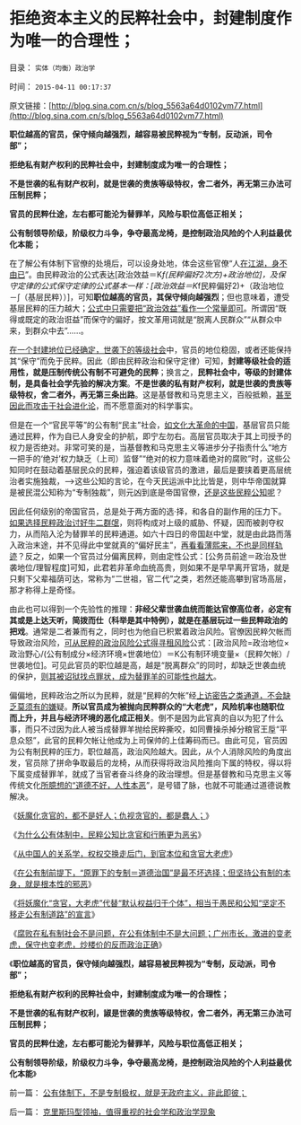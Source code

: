 # 拒绝资本主义的民粹社会中，封建制度作为唯一的合理性；

目录： `实体（均衡）政治学` 

时间： `2015-04-11 00:17:37` 

原文链接：[http://blog.sina.com.cn/s/blog_5563a64d0102vm77.html](http://blog.sina.com.cn/s/blog_5563a64d0102vm77.html)

**职位越高的官员，保守倾向越强烈，越容易被民粹视为“专制，反动派，司令部”；**

**拒绝私有财产权利的民粹社会中，封建制度成为唯一的合理性；**

**不是世袭的私有财产权利，就是世袭的贵族等级特权，舍二者外，再无第三办法可压制民粹；**

**官员的民粹仕途，左右都可能沦为替罪羊，风险与职位高低正相关；**

**公有制领导阶级，阶级权力斗争，争夺最高龙椅，是控制政治风险的个人利益最优化本能；**

在了解公有体制下官僚的处境后，可以设身处地，体会这些官僚“人[在江湖，身不由已](../../../2009/12/1/“人在江湖，身不由已”.md)”。由民粹政治的公式表达[政治效益＝K*f(民粹偏好2次方)+政治地位]，及保守定律的公式保守定律的公式基本一样：[政治效益＝K*f民粹偏好2)+（政治地位－∫（基层民粹））]，可知**职位越高的官员，其保守倾向越强烈**；但也意味着，遭受基层民粹的压力越大；[公式中只需要把“政治效益”看作一个常量即可](../../../2015/4/2/社会学概率性的先验定律，虚拟人格表达的若干政治行为函数；.md)。所谓因“既得或既定的政治诳益”而保守的偏好，按文革用词就是“脱离人民群众”“从群众中来，到群众中去”……。

[在一个封建地位已经确定，世袭下的等级社会](../../../2012/6/16/世袭君主制是民主集中的逻辑必然；关住权力的“笼子”是什么？.md)中，官员的地位稳固，或者还能保持其“保守”而免于民粹。因此（即由民粹政治和保守定律）可知，**封建等级社会的适用性，就是压制传统公有制不可避免的民粹**；换言之，**民粹社会中，等级的封建体制，是具备社会学先验的解决方案**。**不是世袭的私有财产权利，就是世袭的贵族等级特权，舍二者外，再无第三条出路**。这是基督教和马克思主义，百般抵赖，[甚至因此而攻击于社会进化论](../../../2010/2/2/炮轰进化论.md)，而不愿意面对的科学事实。

但是在一个“官民平等”的公有制“民主”社会，[如文化大革命的中国](../../../2014/3/3/文化大革命的重要特点，始自“腹诽罪”的政治文化.md)，基层官员只能通过民粹，作为自已人身安全的护航，即宁左勿右。高层官员取决于其上司授予的权力是否绝对。非常可笑的是，当基督教和马克思主义等进步分子指责什么“地方一把手的‘绝对’权力缺乏（上司）监督”“绝对的权力意味着绝对的腐败”时，这些公知同时在鼓动着基层民众的民粹，强迫着该级官员的激进，最后是要挟着更高层统治者实施独裁，——>这些公知的言论，在今天民运派中比比皆是，则中华帝国就算是被民混公知称为“专制独裁”，则元凶到底是帝国官僚，[还是这些民粹公知呢](../../../2015/4/5/为什么公有体制中，民粹公知比贪官和行贿更为恶劣？.md)？

因此任何级别的帝国官员，总是处于两方面的选·择，和各自的副作用的压力下。[如果选择民粹政治讨好牛二群氓](../../../2015/4/3/官僚体制中的上下级博弈，厚黑权信，民粹，寻租，替罪羊.md)，则将构成对上级的威胁、怀疑，因而被剥夺权力，从而陷入沦为替罪羊的民粹通道。如六十四日的帝国赵中堂，就是由此路而落入政治末途，并不见得此中堂就真的“偏好民主”，[再看看薄熙来，不也是同样轨迹](../../../2014/11/14/“物质条件改善”是倒退为文革的理由吗？文革真的公平吗？.md)？反之，如果一个官员过分偏离民粹，则由定性公式：[公务员前途＝政治及世袭地位/理智程度]可知，此君若非革命血统高贵，则如果不是早早离开官场，就是只剩下父辈福荫可达，常称为“二世祖，官二代”之类，若然还能高攀到官场高层，那才称得上是奇怪。

由此也可以得到一个先验性的推理：**非经父辈世袭血统而能达官僚高位者，必定有其或是上达天听，简拨而仕（科举是其中特例），就是在基层玩过一些民粹政治的把戏**。通常是二者兼而有之，同时也为他自已积累着政治风险。官僚因民粹欠帐而导致政治风险，[可从民粹的政治风险公式得寻租风险](../../../2015/4/1/仇和事件需要更透明，否则耐人寻味.md)公式：[政治风险=政治地位×政治野心/(公有制成分×经济环境×世袭地位）＝K公有制环境变量×（民粹欠帐）/世袭地位]。可见此官员的职位越是高，越是“脱离群众”的同时，却缺乏世袭血统的保护，[则其被诏狱找点罪状，成为替罪羊的可能性也越大](../../../2015/4/9/广州几个市长，激进的变老虎，保守也变老虎，炒楼价的反而政治正确.md)。

偏偏地，民粹政治之所以为民粹，就是“民粹的欠帐”经[上访密告之类通道，不会缺乏莫须有的嫌](../../../2009/8/21/少呼吁点道德，多普及一点法制.md)疑。**所以官员成为被抛向民粹群众的“大老虎”，风险机率也随职位而上升，并且与经济环境的恶化成正相关**。倒不是因为此官真的自以为犯了什么事，而只不过因为此人被当成替罪羊抛给民粹撕咬，如同曹操杀掉分粮官王垕“平息众怒”，此官的民粹欠帐让他成为上司保帅的上佳筹码而已。由此可见，官员因为公有制民粹的压力，职位越高，政治风险越大。因此，从个人消除风险的角度出发，官员除了拼命争取最后的龙椅，从而获得将政治风险推向下属的特权，得以将下属变成替罪羊，就成了当官者奋斗终身的政治理想。但是基督教和马克思主义等传统文化[所臆想的“道德不好，人性本恶](../../../2013/3/23/信仰越坚定，越是无可救药；.md)”，是号错了脉，也就不可能通过道德说教解决。

《[妖魔化贪官的，都不是好人；仇视贪官的，都是蠢人；](../../../2015/4/4/妖魔化贪官的，都不是好人；仇视贪官的，都是蠢人；.md)》

《[为什么公有体制中，民粹公知比贪官和行贿更为恶劣](../../../2015/4/5/为什么公有体制中，民粹公知比贪官和行贿更为恶劣？.md)》

《[从中国人的关系学，权权交换走后门，到官本位和贪官大老虎](../../../2015/4/6/被崇拜官本位，热衷走后门的中国人仇恨的“贪官，大老虎”.md)》

《[在公有制前提下，“原罪下的专制＝道德治国”是最不坏选择；但坚持公有制的本身，就是根本性的邪恶](../../../2015/4/6/被视为暴君大老虎的亚当斯，失去华盛顿庇护的联邦党的四面楚歌；.md)》

《[将妖魔化“贪官，大老虎”代替“默认权益归于个体”，相当于愚民和公知“坚定不移走公有制道路”的宣言](../../../2015/4/8/将妖魔化“贪官，坏人，独裁者”视为“正义，真理”的愚民和公知；.md)》

《[腐败在私有制社会不是问题，在公有体制中不是大问题；广州市长，激进的变老虎，保守也变老虎，炒楼价的反而政治正确](../../../2015/4/9/广州几个市长，激进的变老虎，保守也变老虎，炒楼价的反而政治正确.md)》

《**职位越高的官员，保守倾向越强烈，越容易被民粹视为“专制，反动派，司令部”；**

**拒绝私有财产权利的民粹社会中，封建制度成为唯一的合理性；**

**不是世袭的私有财产权利，諔是世袭的贵族等级特权，舍二者外，再无第三办法可压制民粹；**

**官员的民粹仕途，左右都可能沦为替罪羊，风险与职位高低正相关；**

**公有制领导阶级，阶级权力斗争，争夺最高龙椅，是控制政治风险的个人利益最优化本能**》

前一篇： [公有体制下，不是专制极权，就是无政府主义，非此即彼；](../../../2015/4/11/公有体制下，不是专制极权，就是无政府主义，非此即彼；.md)

后一篇： [克里斯玛型领袖，值得重视的社会学和政治学现象](../../../2015/2/20/克里斯玛型领袖，值得重视的社会学和政治学现象.md)

